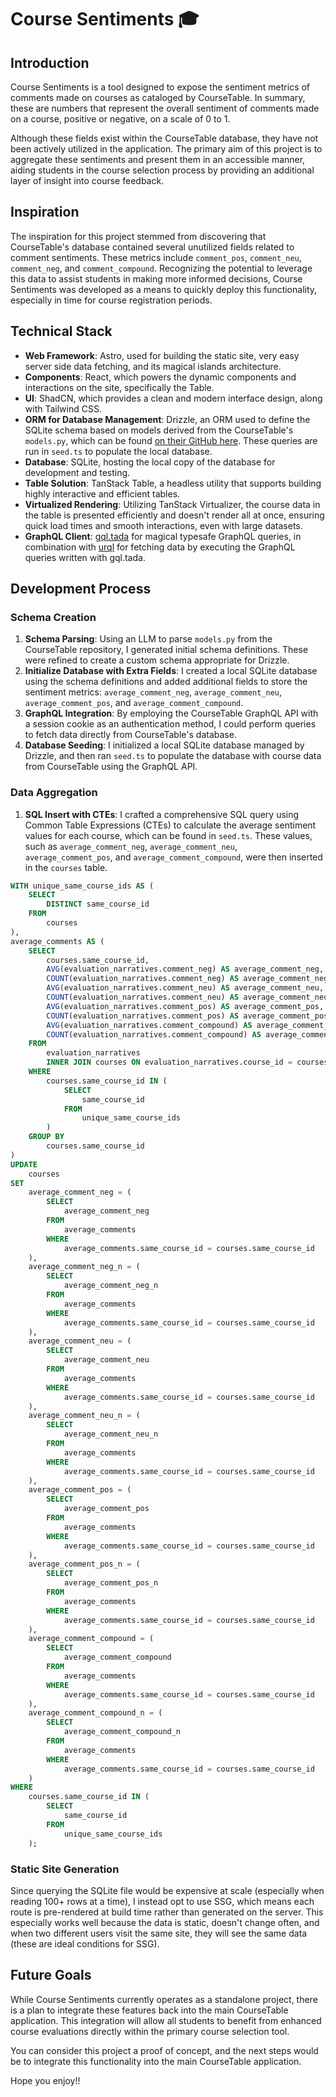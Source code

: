 # Course Sentiments 🎓

## Introduction

Course Sentiments is a tool designed to expose the sentiment metrics of comments made on courses as cataloged by CourseTable. In summary, these are numbers that represent the overall sentiment of comments made on a course, positive or negative, on a scale of 0 to 1.

Although these fields exist within the CourseTable database, they have not been actively utilized in the application. The primary aim of this project is to aggregate these sentiments and present them in an accessible manner, aiding students in the course selection process by providing an additional layer of insight into course feedback.

## Inspiration

The inspiration for this project stemmed from discovering that CourseTable's database contained several unutilized fields related to comment sentiments. These metrics include `comment_pos`, `comment_neu`, `comment_neg`, and `comment_compound`. Recognizing the potential to leverage this data to assist students in making more informed decisions, Course Sentiments was developed as a means to quickly deploy this functionality, especially in time for course registration periods.

## Technical Stack

- **Web Framework**: Astro, used for building the static site, very easy server side data fetching, and its magical islands architecture.
- **Components**: React, which powers the dynamic components and interactions on the site, specifically the Table.
- **UI**: ShadCN, which provides a clean and modern interface design, along with Tailwind CSS.
- **ORM for Database Management**: Drizzle, an ORM used to define the SQLite schema based on models derived from the CourseTable's `models.py`, which can be found [on their GitHub here](https://github.com/coursetable/ferry/blob/master/ferry/database/models.py). These queries are run in `seed.ts` to populate the local database.
- **Database**: SQLite, hosting the local copy of the database for development and testing.
- **Table Solution**: TanStack Table, a headless utility that supports building highly interactive and efficient tables.
- **Virtualized Rendering**: Utilizing TanStack Virtualizer, the course data in the table is presented efficiently and doesn't render all at once, ensuring quick load times and smooth interactions, even with large datasets.
- **GraphQL Client**: [gql.tada](https://github.com/0no-co/gql.tada) for magical typesafe GraphQL queries, in combination with [urql](https://formidable.com/open-source/urql/) for fetching data by executing the GraphQL queries written with gql.tada.

## Development Process

### Schema Creation

1. **Schema Parsing**: Using an LLM to parse `models.py` from the CourseTable repository, I generated initial schema definitions. These were refined to create a custom schema appropriate for Drizzle.
2. **Initialize Database with Extra Fields**: I created a local SQLite database using the schema definitions and added additional fields to store the sentiment metrics: `average_comment_neg`, `average_comment_neu`, `average_comment_pos`, and `average_comment_compound`.
3. **GraphQL Integration**: By employing the CourseTable GraphQL API with a session cookie as an authentication method, I could perform queries to fetch data directly from CourseTable's database.
4. **Database Seeding**: I initialized a local SQLite database managed by Drizzle, and then ran `seed.ts` to populate the database with course data from CourseTable using the GraphQL API.

### Data Aggregation

1. **SQL Insert with CTEs**: I crafted a comprehensive SQL query using Common Table Expressions (CTEs) to calculate the average sentiment values for each course, which can be found in `seed.ts`. These values, such as `average_comment_neg`, `average_comment_neu`, `average_comment_pos`, and `average_comment_compound`, were then inserted in the `courses` table.

```sql
WITH unique_same_course_ids AS (
	SELECT
		DISTINCT same_course_id
	FROM
		courses
),
average_comments AS (
	SELECT
		courses.same_course_id,
		AVG(evaluation_narratives.comment_neg) AS average_comment_neg,
		COUNT(evaluation_narratives.comment_neg) AS average_comment_neg_n,
		AVG(evaluation_narratives.comment_neu) AS average_comment_neu,
		COUNT(evaluation_narratives.comment_neu) AS average_comment_neu_n,
		AVG(evaluation_narratives.comment_pos) AS average_comment_pos,
		COUNT(evaluation_narratives.comment_pos) AS average_comment_pos_n,
		AVG(evaluation_narratives.comment_compound) AS average_comment_compound,
		COUNT(evaluation_narratives.comment_compound) AS average_comment_compound_n
	FROM
		evaluation_narratives
		INNER JOIN courses ON evaluation_narratives.course_id = courses.course_id
	WHERE
		courses.same_course_id IN (
			SELECT
				same_course_id
			FROM
				unique_same_course_ids
		)
	GROUP BY
		courses.same_course_id
)
UPDATE
	courses
SET
	average_comment_neg = (
		SELECT
			average_comment_neg
		FROM
			average_comments
		WHERE
			average_comments.same_course_id = courses.same_course_id
	),
	average_comment_neg_n = (
		SELECT
			average_comment_neg_n
		FROM
			average_comments
		WHERE
			average_comments.same_course_id = courses.same_course_id
	),
	average_comment_neu = (
		SELECT
			average_comment_neu
		FROM
			average_comments
		WHERE
			average_comments.same_course_id = courses.same_course_id
	),
	average_comment_neu_n = (
		SELECT
			average_comment_neu_n
		FROM
			average_comments
		WHERE
			average_comments.same_course_id = courses.same_course_id
	),
	average_comment_pos = (
		SELECT
			average_comment_pos
		FROM
			average_comments
		WHERE
			average_comments.same_course_id = courses.same_course_id
	),
	average_comment_pos_n = (
		SELECT
			average_comment_pos_n
		FROM
			average_comments
		WHERE
			average_comments.same_course_id = courses.same_course_id
	),
	average_comment_compound = (
		SELECT
			average_comment_compound
		FROM
			average_comments
		WHERE
			average_comments.same_course_id = courses.same_course_id
	),
	average_comment_compound_n = (
		SELECT
			average_comment_compound_n
		FROM
			average_comments
		WHERE
			average_comments.same_course_id = courses.same_course_id
	)
WHERE
	courses.same_course_id IN (
		SELECT
			same_course_id
		FROM
			unique_same_course_ids
	);
```

### Static Site Generation

Since querying the SQLite file would be expensive at scale (especially when reading 100+ rows at a time), I instead opt to use SSG, which means each route is pre-rendered at build time rather than generated on the server. This especially works well because the data is static, doesn't change often, and when two different users visit the same site, they will see the same data (these are ideal conditions for SSG).

## Future Goals

While Course Sentiments currently operates as a standalone project, there is a plan to integrate these features back into the main CourseTable application. This integration will allow all students to benefit from enhanced course evaluations directly within the primary course selection tool.

You can consider this project a proof of concept, and the next steps would be to integrate this functionality into the main CourseTable application.

Hope you enjoy!!